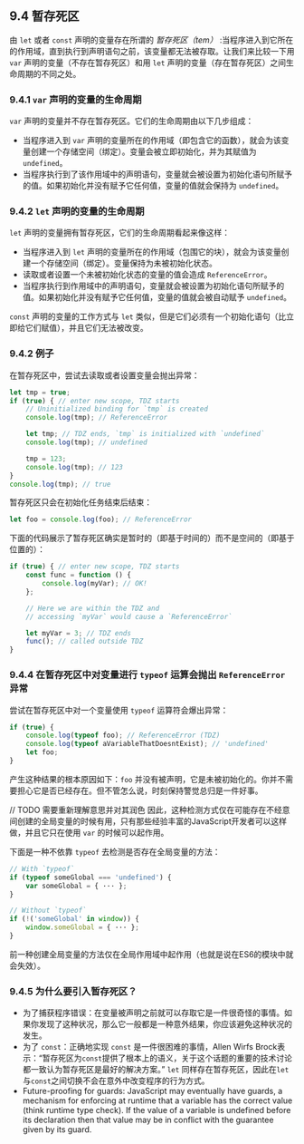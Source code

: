 ## 9.4 暂存死区

由 `let` 或者 `const` 声明的变量存在所谓的 *暂存死区（tem）* :当程序进入到它所在的作用域，直到执行到声明语句之前，该变量都无法被存取。让我们来比较一下用 `var` 声明的变量（不存在暂存死区）和用 `let` 声明的变量（存在暂存死区）之间生命周期的不同之处。

### 9.4.1 `var` 声明的变量的生命周期

`var` 声明的变量并不存在暂存死区。它们的生命周期由以下几步组成：

* 当程序进入到 `var` 声明的变量所在的作用域（即包含它的函数），就会为该变量创建一个存储空间（绑定）。变量会被立即初始化，并为其赋值为 `undefined`。
* 当程序执行到了该作用域中的声明语句，变量就会被设置为初始化语句所赋予的值。如果初始化并没有赋予它任何值，变量的值就会保持为 `undefined`。

### 9.4.2 `let` 声明的变量的生命周期

`let` 声明的变量拥有暂存死区，它们的生命周期看起来像这样：

* 当程序进入到 `let` 声明的变量所在的作用域（包围它的块），就会为该变量创建一个存储空间（绑定）。变量保持为未被初始化状态。
* 读取或者设置一个未被初始化状态的变量的值会造成 `ReferenceError`。
* 当程序执行到作用域中的声明语句，变量就会被设置为初始化语句所赋予的值。如果初始化并没有赋予它任何值，变量的值就会被自动赋予 `undefined`。

`const` 声明的变量的工作方式与 `let` 类似，但是它们必须有一个初始化语句（比立即给它们赋值），并且它们无法被改变。

### 9.4.2 例子

在暂存死区中，尝试去读取或者设置变量会抛出异常：

``` javascript
let tmp = true;
if (true) { // enter new scope, TDZ starts
    // Uninitialized binding for `tmp` is created
    console.log(tmp); // ReferenceError

    let tmp; // TDZ ends, `tmp` is initialized with `undefined`
    console.log(tmp); // undefined

    tmp = 123;
    console.log(tmp); // 123
}
console.log(tmp); // true
```

暂存死区只会在初始化任务结束后结束：

``` javascript
let foo = console.log(foo); // ReferenceError
```

下面的代码展示了暂存死区确实是暂时的（即基于时间的）而不是空间的（即基于位置的）：

``` javascript
if (true) { // enter new scope, TDZ starts
    const func = function () {
        console.log(myVar); // OK!
    };

    // Here we are within the TDZ and
    // accessing `myVar` would cause a `ReferenceError`

    let myVar = 3; // TDZ ends
    func(); // called outside TDZ
}
```

### 9.4.4 在暂存死区中对变量进行 `typeof` 运算会抛出 `ReferenceError` 异常

尝试在暂存死区中对一个变量使用 `typeof` 运算符会爆出异常：

``` javascript
if (true) {
    console.log(typeof foo); // ReferenceError (TDZ)
    console.log(typeof aVariableThatDoesntExist); // 'undefined'
    let foo;
}
``` 

产生这种结果的根本原因如下：`foo` 并没有被声明，它是未被初始化的。你并不需要担心它是否已经存在。但不管怎么说，时刻保持警觉总归是一件好事。

// TODO 需要重新理解意思并对其润色
因此，这种检测方式仅在可能存在不经意间创建的全局变量的时候有用，只有那些经验丰富的JavaScript开发者可以这样做，并且它只在使用 `var` 的时候可以起作用。

下面是一种不依靠 `typeof` 去检测是否存在全局变量的方法：

``` javascript
// With `typeof`
if (typeof someGlobal === 'undefined') {
    var someGlobal = { ··· };
}

// Without `typeof`
if (!('someGlobal' in window)) {
    window.someGlobal = { ··· };
}
```
前一种创建全局变量的方法仅在全局作用域中起作用（也就是说在ES6的模块中就会失效）。

### 9.4.5 为什么要引入暂存死区？

* 为了捕获程序错误：在变量被声明之前就可以存取它是一件很奇怪的事情。如果你发现了这种状况，那么它一般都是一种意外结果，你应该避免这种状况的发生。
* 为了 `const`：正确地实现 `const` 是一件很困难的事情，Allen Wirfs Brock表示：“暂存死区为`const`提供了根本上的语义，关于这个话题的重要的技术讨论都一致认为暂存死区是最好的解决方案。” `let` 同样存在暂存死区，因此在`let`与`const`之间切换不会在意外中改变程序的行为方式。
* Future-proofing for guards: JavaScript may eventually have guards, a mechanism for enforcing at runtime that a variable has the correct value (think runtime type check). If the value of a variable is undefined before its declaration then that value may be in conflict with the guarantee given by its guard.








































